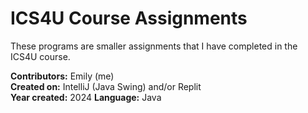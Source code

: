 # ICS4U Course Assignments

These programs are smaller assignments that I have completed in the ICS4U course.

**Contributors:** Emily (me) <br />
**Created on:** IntelliJ (Java Swing) and/or Replit <br />
**Year created:** 2024
**Language:** Java
